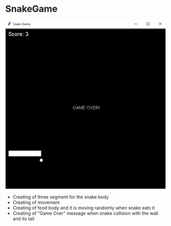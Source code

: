 # SnakeGame

![This is an image](snakegame.png)

- Creating of three segment for the snake body
- Creating of movement 
- Creating of food body and it is moving randomly when snake eats it
- Creating of "Game Over" message when snake collision with the wall and its tail
